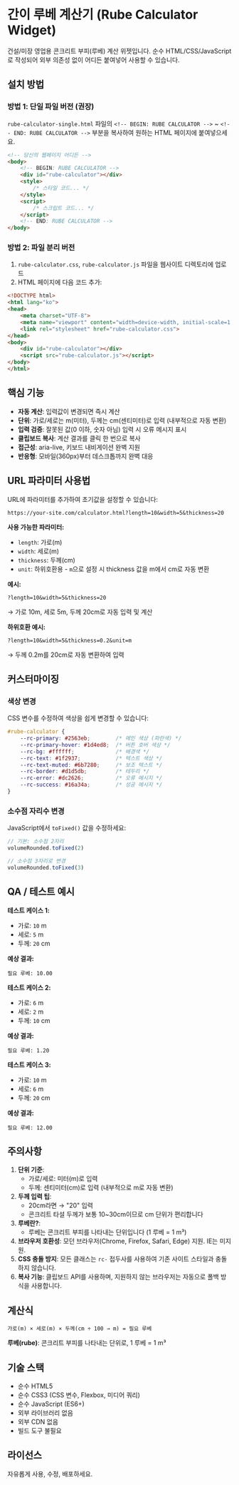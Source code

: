 # 간이 루베 계산기 (Rube Calculator Widget)

건설/미장 영업용 콘크리트 부피(루베) 계산 위젯입니다. 순수 HTML/CSS/JavaScript로 작성되어 외부 의존성 없이 어디든 붙여넣어 사용할 수 있습니다.

## 설치 방법

### 방법 1: 단일 파일 버전 (권장)

`rube-calculator-single.html` 파일의 `<!-- BEGIN: RUBE CALCULATOR -->` ~ `<!-- END: RUBE CALCULATOR -->` 부분을 복사하여 원하는 HTML 페이지에 붙여넣으세요.

```html
<!-- 당신의 웹페이지 어디든 -->
<body>
    <!-- BEGIN: RUBE CALCULATOR -->
    <div id="rube-calculator"></div>
    <style>
        /* 스타일 코드... */
    </style>
    <script>
        /* 스크립트 코드... */
    </script>
    <!-- END: RUBE CALCULATOR -->
</body>
```

### 방법 2: 파일 분리 버전

1. `rube-calculator.css`, `rube-calculator.js` 파일을 웹사이트 디렉토리에 업로드
2. HTML 페이지에 다음 코드 추가:

```html
<!DOCTYPE html>
<html lang="ko">
<head>
    <meta charset="UTF-8">
    <meta name="viewport" content="width=device-width, initial-scale=1.0">
    <link rel="stylesheet" href="rube-calculator.css">
</head>
<body>
    <div id="rube-calculator"></div>
    <script src="rube-calculator.js"></script>
</body>
</html>
```

## 핵심 기능

- **자동 계산**: 입력값이 변경되면 즉시 계산
- **단위**: 가로/세로는 m(미터), 두께는 cm(센티미터)로 입력 (내부적으로 자동 변환)
- **입력 검증**: 잘못된 값(0 이하, 숫자 아님) 입력 시 오류 메시지 표시
- **클립보드 복사**: 계산 결과를 클릭 한 번으로 복사
- **접근성**: aria-live, 키보드 내비게이션 완벽 지원
- **반응형**: 모바일(360px)부터 데스크톱까지 완벽 대응

## URL 파라미터 사용법

URL에 파라미터를 추가하여 초기값을 설정할 수 있습니다:

```
https://your-site.com/calculator.html?length=10&width=5&thickness=20
```

**사용 가능한 파라미터:**
- `length`: 가로(m)
- `width`: 세로(m)
- `thickness`: 두께(cm)
- `unit`: 하위호환용 - `m`으로 설정 시 thickness 값을 m에서 cm로 자동 변환

**예시:**
```
?length=10&width=5&thickness=20
```
→ 가로 10m, 세로 5m, 두께 20cm로 자동 입력 및 계산

**하위호환 예시:**
```
?length=10&width=5&thickness=0.2&unit=m
```
→ 두께 0.2m를 20cm로 자동 변환하여 입력

## 커스터마이징

### 색상 변경

CSS 변수를 수정하여 색상을 쉽게 변경할 수 있습니다:

```css
#rube-calculator {
    --rc-primary: #2563eb;        /* 메인 색상 (파란색) */
    --rc-primary-hover: #1d4ed8;  /* 버튼 호버 색상 */
    --rc-bg: #ffffff;             /* 배경색 */
    --rc-text: #1f2937;           /* 텍스트 색상 */
    --rc-text-muted: #6b7280;     /* 보조 텍스트 */
    --rc-border: #d1d5db;         /* 테두리 */
    --rc-error: #dc2626;          /* 오류 메시지 */
    --rc-success: #16a34a;        /* 성공 메시지 */
}
```

### 소수점 자리수 변경

JavaScript에서 `toFixed()` 값을 수정하세요:

```javascript
// 기본: 소수점 2자리
volumeRounded.toFixed(2)

// 소수점 3자리로 변경
volumeRounded.toFixed(3)
```

## QA / 테스트 예시

**테스트 케이스 1:**
- 가로: `10` m
- 세로: `5` m
- 두께: `20` cm

**예상 결과:**
```
필요 루베: 10.00
```

**테스트 케이스 2:**
- 가로: `6` m
- 세로: `2` m
- 두께: `10` cm

**예상 결과:**
```
필요 루베: 1.20
```

**테스트 케이스 3:**
- 가로: `10` m
- 세로: `6` m
- 두께: `20` cm

**예상 결과:**
```
필요 루베: 12.00
```

## 주의사항

1. **단위 기준**: 
   - 가로/세로: 미터(m)로 입력
   - 두께: 센티미터(cm)로 입력 (내부적으로 m로 자동 변환)
2. **두께 입력 팁**: 
   - 20cm라면 → "20" 입력
   - 콘크리트 타설 두께가 보통 10~30cm이므로 cm 단위가 편리합니다
3. **루베란?**: 
   - 루베는 콘크리트 부피를 나타내는 단위입니다 (1 루베 = 1 m³)
4. **브라우저 호환성**: 모던 브라우저(Chrome, Firefox, Safari, Edge) 지원. IE는 미지원.
5. **CSS 충돌 방지**: 모든 클래스는 `rc-` 접두사를 사용하여 기존 사이트 스타일과 충돌하지 않습니다.
6. **복사 기능**: 클립보드 API를 사용하며, 지원하지 않는 브라우저는 자동으로 폴백 방식을 사용합니다.

## 계산식

```
가로(m) × 세로(m) × 두께(cm ÷ 100 → m) = 필요 루베
```

**루베(rube)**: 콘크리트 부피를 나타내는 단위로, 1 루베 = 1 m³

## 기술 스택

- 순수 HTML5
- 순수 CSS3 (CSS 변수, Flexbox, 미디어 쿼리)
- 순수 JavaScript (ES6+)
- 외부 라이브러리 없음
- 외부 CDN 없음
- 빌드 도구 불필요

## 라이선스

자유롭게 사용, 수정, 배포하세요.

